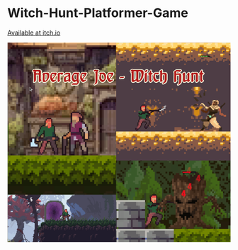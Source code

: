 # Witch-Hunt-Platformer-Game

[Available at itch.io](https://jukkajo.itch.io/average-joe-witch-hunt)

![Cover image](https://github.com/jukkajo/Witch-Hunt-Platformer-Game/blob/main/7h8L_4.png)
